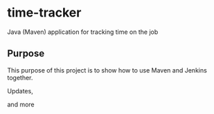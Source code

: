 # time-tracker
Java (Maven) application for tracking time on the job

## Purpose

This purpose of this project is to show how to use Maven and Jenkins together.

Updates, 

and more 
